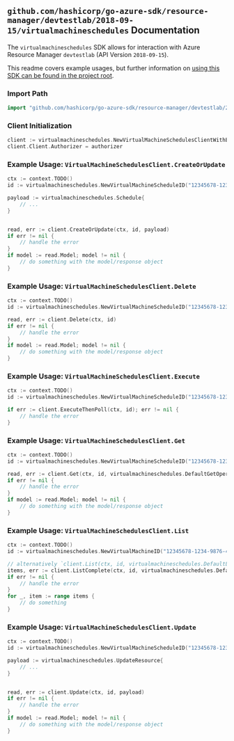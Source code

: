 
## `github.com/hashicorp/go-azure-sdk/resource-manager/devtestlab/2018-09-15/virtualmachineschedules` Documentation

The `virtualmachineschedules` SDK allows for interaction with Azure Resource Manager `devtestlab` (API Version `2018-09-15`).

This readme covers example usages, but further information on [using this SDK can be found in the project root](https://github.com/hashicorp/go-azure-sdk/tree/main/docs).

### Import Path

```go
import "github.com/hashicorp/go-azure-sdk/resource-manager/devtestlab/2018-09-15/virtualmachineschedules"
```


### Client Initialization

```go
client := virtualmachineschedules.NewVirtualMachineSchedulesClientWithBaseURI("https://management.azure.com")
client.Client.Authorizer = authorizer
```


### Example Usage: `VirtualMachineSchedulesClient.CreateOrUpdate`

```go
ctx := context.TODO()
id := virtualmachineschedules.NewVirtualMachineScheduleID("12345678-1234-9876-4563-123456789012", "example-resource-group", "labName", "virtualMachineName", "name")

payload := virtualmachineschedules.Schedule{
	// ...
}


read, err := client.CreateOrUpdate(ctx, id, payload)
if err != nil {
	// handle the error
}
if model := read.Model; model != nil {
	// do something with the model/response object
}
```


### Example Usage: `VirtualMachineSchedulesClient.Delete`

```go
ctx := context.TODO()
id := virtualmachineschedules.NewVirtualMachineScheduleID("12345678-1234-9876-4563-123456789012", "example-resource-group", "labName", "virtualMachineName", "name")

read, err := client.Delete(ctx, id)
if err != nil {
	// handle the error
}
if model := read.Model; model != nil {
	// do something with the model/response object
}
```


### Example Usage: `VirtualMachineSchedulesClient.Execute`

```go
ctx := context.TODO()
id := virtualmachineschedules.NewVirtualMachineScheduleID("12345678-1234-9876-4563-123456789012", "example-resource-group", "labName", "virtualMachineName", "name")

if err := client.ExecuteThenPoll(ctx, id); err != nil {
	// handle the error
}
```


### Example Usage: `VirtualMachineSchedulesClient.Get`

```go
ctx := context.TODO()
id := virtualmachineschedules.NewVirtualMachineScheduleID("12345678-1234-9876-4563-123456789012", "example-resource-group", "labName", "virtualMachineName", "name")

read, err := client.Get(ctx, id, virtualmachineschedules.DefaultGetOperationOptions())
if err != nil {
	// handle the error
}
if model := read.Model; model != nil {
	// do something with the model/response object
}
```


### Example Usage: `VirtualMachineSchedulesClient.List`

```go
ctx := context.TODO()
id := virtualmachineschedules.NewVirtualMachineID("12345678-1234-9876-4563-123456789012", "example-resource-group", "labName", "name")

// alternatively `client.List(ctx, id, virtualmachineschedules.DefaultListOperationOptions())` can be used to do batched pagination
items, err := client.ListComplete(ctx, id, virtualmachineschedules.DefaultListOperationOptions())
if err != nil {
	// handle the error
}
for _, item := range items {
	// do something
}
```


### Example Usage: `VirtualMachineSchedulesClient.Update`

```go
ctx := context.TODO()
id := virtualmachineschedules.NewVirtualMachineScheduleID("12345678-1234-9876-4563-123456789012", "example-resource-group", "labName", "virtualMachineName", "name")

payload := virtualmachineschedules.UpdateResource{
	// ...
}


read, err := client.Update(ctx, id, payload)
if err != nil {
	// handle the error
}
if model := read.Model; model != nil {
	// do something with the model/response object
}
```
